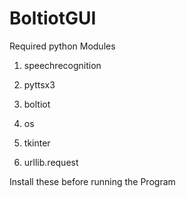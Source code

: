 # BoltiotGUI

Required python Modules


1. speechrecognition

2. pyttsx3

3. boltiot

4. os

5. tkinter

6. urllib.request


Install these before running the Program
